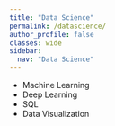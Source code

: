 ```yaml
---
title: "Data Science"
permalink: /datascience/
author_profile: false
classes: wide
sidebar:
  nav: "Data Science"
---
```

- Machine Learning
- Deep Learning
- SQL
- Data Visualization